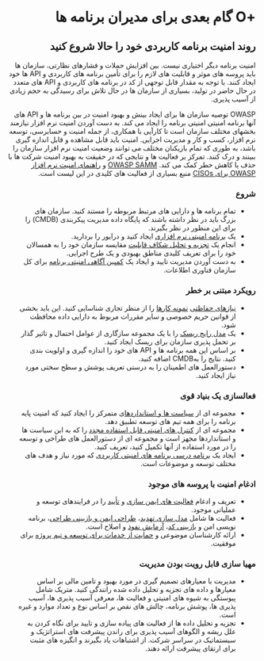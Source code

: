 # <div dir="rtl" align="right">+O گام بعدی برای مدیران برنامه ها</div> 

## <div dir="rtl" align="right">روند امنیت برنامه کاربردی خود را حالا شروع کنید</div>

<p dir="rtl" align="right">امنیت برنامه دیگر اختیاری نیست. بین افزایش حملات و فشارهای نظارتی، سازمان ها باید پروسه های موثر و قابلیت های لازم را برای تأمین برنامه های کاربردی و API  ها خود ایجاد کنند. با توجه به مقدار قابل توجهی از کد در برنامه های کاربردی و  API  های متعدد در حال حاضر در تولید، بسیاری از سازمان ها در حال تلاش برای رسیدگی به حجم زیادی از آسیب پذیری.</p>

<p dir="rtl" align="right">OWASP  توصیه سازمان ها برای ایجاد بینش و بهبود امنیت در بین برنامه ها و API  های آنها برنامه امنیتی امنیتی برنامه را ایجاد می کند. به دست آوردن امنیت نرم افزار نیازمند بخشهای مختلف سازمان است تا کارآیی با همکاری، از جمله امنیت و حسابرسی، توسعه نرم افزار، کسب و کار و مدیریت اجرایی. امنیت باید قابل مشاهده و قابل اندازه گیری باشد، به طوری که تمام بازیکنان مختلف می توانند وضعیت امنیت نرم افزار سازمان را ببینند و درک کنند. تمرکز بر فعالیت ها و نتایجی که در حقیقت به بهبود امنیت شرکت ها با حذف یا کاهش خطر کمک می کند. <a href="https://www.owasp.org/index.php/OWASP_SAMM_Project">OWASP SAMM</a>  و <a href="https://www.owasp.org/index.php/Application_Security_Guide_For_CISOs">راهنمای امنیت نرم افزار OWASP  برای CISOs</a>  منبع بسیاری از فعالیت های کلیدی در این لیست است.</p>

### <div dir="rtl" align="right">شروع</div>

<ul dir="rtl" align="right">
  <li>
    تمام برنامه ها و دارایی های مرتبط مربوطه را مستند کنید. سازمان های بزرگ باید در نظر داشته باشند که پایگاه داده مدیریت پیکربندی (CMDB)  را برای این منظور در نظر بگیرند.
  </li>
  <li>
    یک <a href="https://www.owasp.org/index.php/SAMM_-_Strategy_&_Metrics_-_1">برنامه امنیتی نرم افزاری</a> ایجاد کنید و درایور را بردارید.
  </li>
  <li>
    انجام یک <a href="https://www.owasp.org/index.php/SAMM_-_Strategy_&_Metrics_-_3">تجزیه و تحلیل شکاف قابلیت</a> مقایسه سازمان خود را به همسالان خود را برای تعریف کلیدی
مناطق بهبودی و یک طرح اجرایی.
  </li>
  <li>
    به دست آوردن مدیریت تایید و ایجاد یک <a href="https://www.owasp.org/index.php/SAMM_-_Education_&_Guidance_-_1">کمپین آگاهی امنیتی برنامه</a> برای کل سازمان فناوری اطلاعات.
  </li>
</ul>

### <div dir="rtl" align="right">رویکرد مبتنی بر خطر</div>

<ul dir="rtl" align="right">
  <li>
    <a href="https://www.owasp.org/index.php/SAMM_-_Strategy_&_Metrics_-_2">نیازهای حفاظتی</a> <a href="https://www.owasp.org/index.php/SAMM_-_Strategy_&_Metrics_-_2">نمونه کارها</a> را از منظر تجاری شناسایی کنید. این باید بخشی از قوانین حریم خصوصی و سایر مقررات مربوط به دارایی داده محافظت شود.
  </li>
  <li>
    یک <a href="https://www.owasp.org/index.php/OWASP_Risk_Rating_Methodology">مدل رایج ریسک</a> را با یک مجموعه سازگاری از عوامل احتمال و تاثیر گذار بر تحمل پذیری سازمان برای ریسک ایجاد کنید.
  </li>
  <li>
   بر اساس این همه برنامه ها و API  های خود را اندازه گیری و اولویت بندی کنید. نتایج را بهCMDB  اضافه کنید.
  </li>
  <li>
   دستورالعمل های اطمینان را به درستی تعریف پوشش و سطح سختی مورد نیاز ایجاد کنید.
  </li>
</ul>

### <div dir="rtl" align="right">فعالسازی یک بنیاد قوی</div>

<ul dir="rtl" align="right">
  <li>
    مجموعه ای از <a href="https://www.owasp.org/index.php/SAMM_-_Policy_&_Compliance_-_2">سیاست ها و استانداردها</a>ی متمرکز را ایجاد کنید که امنیت پایه برنامه را برای همه تیم های توسعه تطبیق دهد.
  </li>
  <li>
    مجموعه ای از <a href="https://www.owasp.org/index.php/OWASP_Security_Knowledge_Framework">کنترل های امنیتی قابل استفاده مجدد</a> را که به این سیاست ها و استانداردها مجهز است و مجموعه ای از دستورالعمل های طراحی و توسعه را در مورد استفاده از آنها تکمیل کنید، تعریف کنید.
  </li>
  <li>
    ایجاد یک <a href="https://www.owasp.org/index.php/SAMM_-_Education_&_Guidance_-_2">برنامه درسی برنامه های امنیتی کاربردی</a> که مورد نیاز و هدف های مختلف توسعه و موضوعات است.
  </li>
</ul>

### <div dir="rtl" align="right">ادغام امنیت با پروسه های موجود</div>

<ul dir="rtl" align="right">
  <li>
    تعریف و ادغام <a href="https://www.owasp.org/index.php/SAMM_-_Construction">فعالیت های ایمن سازی</a> و <a href="https://www.owasp.org/index.php/SAMM_-_Verification">تأیید</a> را در فرایندهای توسعه و عملیاتی موجود.
  </li>
  <li>
    فعالیت ها شامل <a href="https://www.owasp.org/index.php/SAMM_-_Threat_Assessment_-_1">مدل سازی تهدید</a>، <a href="https://www.owasp.org/index.php/SAMM_-_Design_Review_-_1">طراحی ایمن و بازبینی طراحی</a>، برنامه نویسی امن و <a href="https://www.owasp.org/index.php/SAMM_-_Code_Review_-_1">بازبینی کد</a>، <a href="https://www.owasp.org/index.php/SAMM_-_Security_Testing_-_1">آزمایش نفوذ</a> و اصلاح است.
  </li>
  <li>
    ارائه کارشناسان موضوعی و <a href="https://www.owasp.org/index.php/SAMM_-_Education_&_Guidance_-_3">حمایت از خدمات برای توسعه و تیم پروژه</a> برای موفقیت.
  </li>
</ul>

### <div dir="rtl" align="right">مهیا سازی قابل رویت بودن مدیریت</div>

<ul dir="rtl" align="right">
  <li>
    مدیریت با معیارهای تصمیم گیری در مورد بهبود و تامین مالی بر اساس معیارها و داده های تجزیه و تحلیل داده شده رانندگی کنید. متریک شامل پیوستگی به شیوه های امنیتی و فعالیت ها، معرفی آسیب پذیری ها، آسیب پذیری ها، پوشش برنامه، چالش های نقص بر اساس نوع و تعداد موارد و غیره است.
  </li>
  <li>
    تجزیه و تحلیل داده ها از فعالیت های پیاده سازی و تایید برای نگاه کردن به علل ریشه و الگوهای آسیب پذیری برای راندن پیشرفت های استراتژیک و سیستماتیک در سراسر شرکت. از اشتباهات یاد بگیرند و انگیزه های مثبت برای ارتقای پیشرفت ارائه دهند.
  </li>
</ul>
